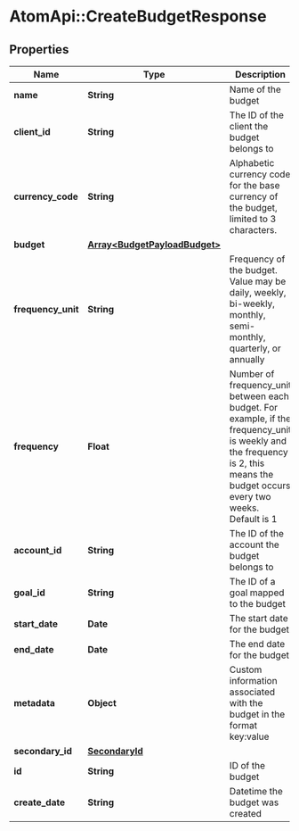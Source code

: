 # AtomApi::CreateBudgetResponse

## Properties
Name | Type | Description | Notes
------------ | ------------- | ------------- | -------------
**name** | **String** | Name of the budget | 
**client_id** | **String** | The ID of the client the budget belongs to | 
**currency_code** | **String** | Alphabetic currency code for the base currency of the budget, limited to 3 characters. | 
**budget** | [**Array&lt;BudgetPayloadBudget&gt;**](BudgetPayloadBudget.md) |  | 
**frequency_unit** | **String** | Frequency of the budget. Value may be daily, weekly, bi-weekly, monthly, semi-monthly, quarterly, or annually | 
**frequency** | **Float** | Number of frequency_unit between each budget. For example, if the frequency_unit is weekly and the frequency is 2, this means the budget occurs every two weeks. Default is 1 | [optional] 
**account_id** | **String** | The ID of the account the budget belongs to | [optional] 
**goal_id** | **String** | The ID of a goal mapped to the budget | [optional] 
**start_date** | **Date** | The start date for the budget | [optional] 
**end_date** | **Date** | The end date for the budget | [optional] 
**metadata** | **Object** | Custom information associated with the budget in the format key:value | [optional] 
**secondary_id** | [**SecondaryId**](SecondaryId.md) |  | [optional] 
**id** | **String** | ID of the budget | [optional] 
**create_date** | **String** | Datetime the budget was created | [optional] 



